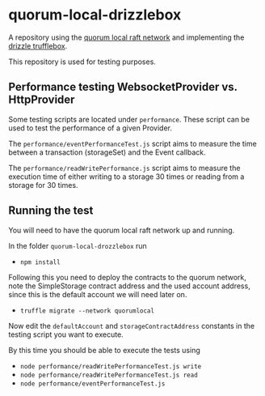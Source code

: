 # quorum-local-drizzlebox

A repository using the [quorum local raft network](https://github.com/51nodes/quorum-local-raft-network) and implementing the [drizzle trufflebox](https://www.trufflesuite.com/boxes/drizzle).

This repository is used for testing purposes. 


## Performance testing WebsocketProvider vs. HttpProvider

Some testing scripts are located under `performance`. These script can be used to test the performance of a given Provider. 

The `performance/eventPerformanceTest.js` script aims to measure the time between a transaction (storageSet) and the Event callback. 

The `performance/readWritePerformance.js` script aims to measure the execution time of either writing to a storage 30 times or reading from a storage for 30 times. 


## Running the test 

You will need to have the quorum local raft network up and running. 

In the folder `quorum-local-drozzlebox` run
- `npm install`

Following this you need to deploy the contracts to the quorum network, note the SimpleStorage contract address and the used account address, since this is the default account we will need later on. 
- `truffle migrate --network quorumlocal`

Now edit the `defaultAccount` and `storageContractAddress` constants in the testing script you want to execute.

By this time you should be able to execute the tests using
- `node performance/readWritePerformanceTest.js write`
- `node performance/readWritePerformanceTest.js read`
- `node performance/eventPerformanceTest.js `





